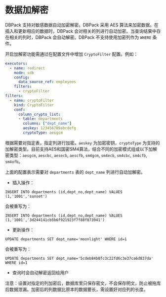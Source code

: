 # 数据加解密

DBPack 支持对敏感数据自动加密解密。DBPack 采用 AES 算法来加密数据。在插入和更新相应的数据时，DBPack 会对相关的列进行自动加密。当查询结果中存在相关的列时，DBPack 会自动解密。DBPack 不支持使用加密列作为 `WHERE` 条件。

开启加解密功能需通过在配置文件中增加 `CryptoFilter` 配置。例如：

```yaml
executors:
  - name: redirect
    mode: sdb
    config:
      data_source_ref: employees
    filters:
      - cryptoFilter
filters:
  - name: cryptoFilter
    kind: CryptoFilter
    conf:
      column_crypto_list:
      - table: departments
        columns: ["dept_name"]
        aeskey: 123456789abcdefg
        cryptoType: aesgcm
```

根据需要对指定表，指定列进行加密。`aeskey` 为加密密钥，`cryptoType` 为支持的加解密类型。目前支持AES和国密SM4算法，结合不同的加密模式组成以下加解密类型：`aesgcm`, `aescbc`, `aesecb`, `aescfb`, `sm4gcm`, `sm4ecb`, `sm4cbc`, `sm4cfb`, `sm4ofb`。

上面的配置表示需要对 `departments` 表的 `dept_name` 列进行自动加解密。

+ 插入操作：

```
INSERT INTO departments (id,dept_no,dept_name) VALUES (1,'1001','sunset')
```

会被重写为：

```
INSERT INTO departments (id,dept_no,dept_name) VALUES (1,'1001','3d244141cb5b6f921923f7f88f073941')
```

+ 更新操作：

```
UPDATE departments SET dept_name='moonlight' WHERE id=1
```

会被重写为：

```
UPDATE departments SET dept_name='5cdeb84b8fc3c22fd6c3e37ca6d837da' WHERE id=1
```

+ 查询时会自动解密返回给用户

注意：设置对指定的列加密后，数据库里只保存密文，不会保存明文，防止被拖库后数据泄漏。加密后的列数据比原本的数据要长，需设置好对应列的长度。